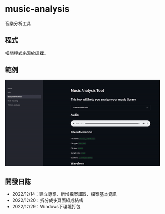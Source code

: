 # music-analysis
音樂分析工具
## 程式
相關程式來源於[這裡](https://github.com/TrangDuLam/NTHU_Music_AI_Tools)。

## 範例
![](fig/demo.gif)

## 開發日誌
+ 2022/12/14：建立專案、新增檔案讀取、檔案基本資訊
+ 2022/12/20：拆分成多頁面組成結構
+ 2022/12/29：Windows下環境打包
